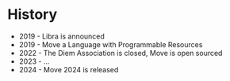 # History

<!--

Chapter: History
Goal: explain the history of Move as a language
Notes:

 -->

- 2019 - Libra is announced
- 2019 - Move a Language with Programmable Resources
- 2022 - The Diem Association is closed, Move is open sourced
- 2023 - ...
- 2024 - Move 2024 is released
